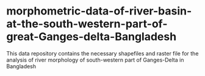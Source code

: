 # morphometric-data-of-river-basin-at-the-south-western-part-of-great-Ganges-delta-Bangladesh
This data repository contains the necessary shapefiles and raster file for the analysis of river morphology of south-western part of Ganges-Delta in Bangladesh
